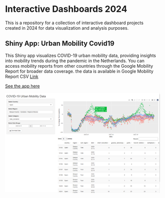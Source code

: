 # Interactive Dashboards 2024
This is a repository for a collection of interactive dashboard projects created in 2024 for data visualization and analysis purposes.

Shiny App: Urban Mobility Covid19
-------------
This Shiny app visualizes COVID-19 urban mobility data, providing insights into mobility trends during the pandemic in the Netherlands.
You can access mobility reports from other countries through the Google Mobility Report for broader data coverage. the data is available in Google Mobility Report CSV [Link](https://github.com/GoogleCloudPlatform/covid-19-open-data/)

[See the app here](https://urbanmobilitycovid19.shinyapps.io/UrbanMobilityCovid19/)

![](https://github.com/hsheikh7/Interactive_Dashboards_2024/blob/main/Covid19_Mobility/pics/Shiny_App_SP.jpg)
